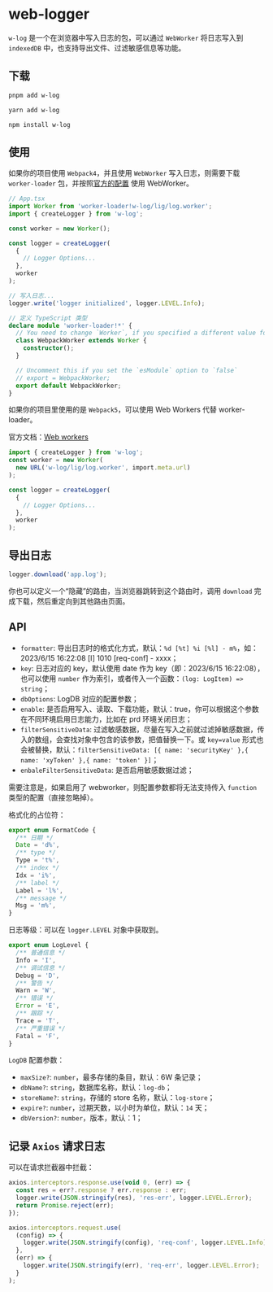 # web-logger

`w-log` 是一个在浏览器中写入日志的包，可以通过 `WebWorker` 将日志写入到 `indexedDB` 中，也支持导出文件、过滤敏感信息等功能。

## 下载

```bash
pnpm add w-log
```

```bash
yarn add w-log
```

```bash
npm install w-log
```

## 使用

如果你的项目使用 `Webpack4`，并且使用 `WebWorker` 写入日志，则需要下载 `worker-loader` 包，并按照[官方的配置](https://github.com/webpack-contrib/worker-loader) 使用 WebWorker。

```ts
// App.tsx
import Worker from 'worker-loader!w-log/lig/log.worker';
import { createLogger } from 'w-log';

const worker = new Worker();

const logger = createLogger(
  {
    // Logger Options...
  },
  worker
);

// 写入日志...
logger.write('logger initialized', logger.LEVEL.Info);

// 定义 TypeScript 类型
declare module 'worker-loader!*' {
  // You need to change `Worker`, if you specified a different value for the `workerType` option
  class WebpackWorker extends Worker {
    constructor();
  }

  // Uncomment this if you set the `esModule` option to `false`
  // export = WebpackWorker;
  export default WebpackWorker;
}
```

如果你的项目里使用的是 `Webpack5`，可以使用 Web Workers 代替 worker-loader。

官方文档：[Web workers](https://www.webpackjs.com/guides/web-workers/#root)

```ts
import { createLogger } from 'w-log';
const worker = new Worker(
  new URL('w-log/lig/log.worker', import.meta.url)
);

const logger = createLogger(
  {
    // Logger Options...
  },
  worker
);
```

## 导出日志

```ts
logger.download('app.log');
```

你也可以定义一个“隐藏”的路由，当浏览器跳转到这个路由时，调用 `download` 完成下载，然后重定向到其他路由页面。

## API

- `formatter`: 导出日志时的格式化方式，默认：`%d [%t] %i [%l] - m%`，如：2023/6/15 16:22:08 [I] 1010 [req-conf] - xxxx；
- `key`: 日志对应的 key，默认使用 date 作为 key（即：2023/6/15 16:22:08），也可以使用 `number` 作为索引，或者传入一个函数：`(log: LogItem) => string`；
- `dbOptions`: LogDB 对应的配置参数；
- `enable`: 是否启用写入、读取、下载功能，默认：true，你可以根据这个参数在不同环境启用日志能力，比如在 prd 环境关闭日志；
- `filterSensitiveData`: 过滤敏感数据，尽量在写入之前就过滤掉敏感数据，传入的数组，会查找对象中包含的该参数，把值替换一下。或 `key=value` 形式也会被替换，默认：`filterSensitiveData: [{ name: 'securityKey' },{ name: 'xyToken' },{ name: 'token' }]`；
- `enbaleFilterSensitiveData`: 是否启用敏感数据过滤；

需要注意是，如果启用了 webworker，则配置参数都将无法支持传入 `function` 类型的配置（直接忽略掉）。

格式化的占位符：

```ts
export enum FormatCode {
  /** 日期 */
  Date = 'd%',
  /** type */
  Type = 't%',
  /** index */
  Idx = 'i%',
  /** label */
  Label = 'l%',
  /** message */
  Msg = 'm%',
}
```

日志等级：可以在 `logger.LEVEL` 对象中获取到。

```ts
export enum LogLevel {
  /** 普通信息 */
  Info = 'I',
  /** 调试信息 */
  Debug = 'D',
  /** 警告 */
  Warn = 'W',
  /** 错误 */
  Error = 'E',
  /** 跟踪 */
  Trace = 'T',
  /** 严重错误 */
  Fatal = 'F',
}
```

`LogDB` 配置参数：

- `maxSize?`: `number`，最多存储的条目，默认：6W 条记录；
- `dbName?`: `string`，数据库名称，默认：`log-db`；
- `storeName?`: `string`，存储的 store 名称，默认：`log-store`；
- `expire?`: `number`，过期天数，以小时为单位，默认：`14` 天；
- `dbVersion?`: `number`，版本，默认：1；

## 记录 `Axios` 请求日志

可以在请求拦截器中拦截：

```ts
axios.interceptors.response.use(void 0, (err) => {
  const res = err?.response ? err.response : err;
  logger.write(JSON.stringify(res), 'res-err', logger.LEVEL.Error);
  return Promise.reject(err);
});

axios.interceptors.request.use(
  (config) => {
    logger.write(JSON.stringify(config), 'req-conf', logger.LEVEL.Info);
  },
  (err) => {
    logger.write(JSON.stringify(err), 'req-err', logger.LEVEL.Error);
  }
);
```
